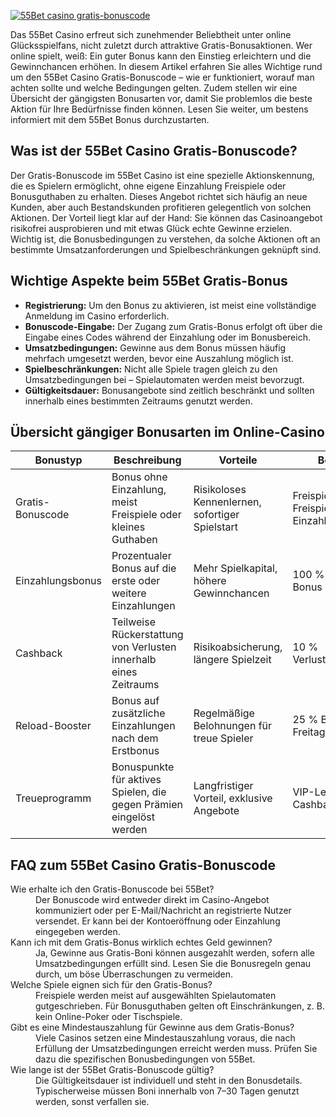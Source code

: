 [![55Bet casino gratis-bonuscode](https://123-caf.pages.dev/gitsignup.png)](https://vrmoo.ru/Bt82HjjY)

<p>Das 55Bet Casino erfreut sich zunehmender Beliebtheit unter online Glücksspielfans, nicht zuletzt durch attraktive Gratis-Bonusaktionen. Wer online spielt, weiß: Ein guter Bonus kann den Einstieg erleichtern und die Gewinnchancen erhöhen. In diesem Artikel erfahren Sie alles Wichtige rund um den 55Bet Casino Gratis-Bonuscode – wie er funktioniert, worauf man achten sollte und welche Bedingungen gelten. Zudem stellen wir eine Übersicht der gängigsten Bonusarten vor, damit Sie problemlos die beste Aktion für Ihre Bedürfnisse finden können. Lesen Sie weiter, um bestens informiert mit dem 55Bet Bonus durchzustarten.</p>  <h2>Was ist der 55Bet Casino Gratis-Bonuscode?</h2> <p>Der Gratis-Bonuscode im 55Bet Casino ist eine spezielle Aktionskennung, die es Spielern ermöglicht, ohne eigene Einzahlung Freispiele oder Bonusguthaben zu erhalten. Dieses Angebot richtet sich häufig an neue Kunden, aber auch Bestandskunden profitieren gelegentlich von solchen Aktionen. Der Vorteil liegt klar auf der Hand: Sie können das Casinoangebot risikofrei ausprobieren und mit etwas Glück echte Gewinne erzielen. Wichtig ist, die Bonusbedingungen zu verstehen, da solche Aktionen oft an bestimmte Umsatzanforderungen und Spielbeschränkungen geknüpft sind.</p>  <h2>Wichtige Aspekte beim 55Bet Gratis-Bonus</h2> <ul>   <li><strong>Registrierung:</strong> Um den Bonus zu aktivieren, ist meist eine vollständige Anmeldung im Casino erforderlich.</li>   <li><strong>Bonuscode-Eingabe:</strong> Der Zugang zum Gratis-Bonus erfolgt oft über die Eingabe eines Codes während der Einzahlung oder im Bonusbereich.</li>   <li><strong>Umsatzbedingungen:</strong> Gewinne aus dem Bonus müssen häufig mehrfach umgesetzt werden, bevor eine Auszahlung möglich ist.</li>   <li><strong>Spielbeschränkungen:</strong> Nicht alle Spiele tragen gleich zu den Umsatzbedingungen bei – Spielautomaten werden meist bevorzugt.</li>   <li><strong>Gültigkeitsdauer:</strong> Bonusangebote sind zeitlich beschränkt und sollten innerhalb eines bestimmten Zeitraums genutzt werden.</li> </ul>  <h2>Übersicht gängiger Bonusarten im Online-Casino</h2> <table>   <thead>     <tr>       <th>Bonustyp</th>       <th>Beschreibung</th>       <th>Vorteile</th>       <th>Beispiele</th>     </tr>   </thead>   <tbody>     <tr>       <td>Gratis-Bonuscode</td>       <td>Bonus ohne Einzahlung, meist Freispiele oder kleines Guthaben</td>       <td>Risikoloses Kennenlernen, sofortiger Spielstart</td>       <td>Freispiele, Freispiele ohne Einzahlung</td>     </tr>     <tr>       <td>Einzahlungsbonus</td>       <td>Prozentualer Bonus auf die erste oder weitere Einzahlungen</td>       <td>Mehr Spielkapital, höhere Gewinnchancen</td>       <td>100 % bis 200 € Bonus</td>     </tr>     <tr>       <td>Cashback</td>       <td>Teilweise Rückerstattung von Verlusten innerhalb eines Zeitraums</td>       <td>Risikoabsicherung, längere Spielzeit</td>       <td>10 % Verlustversicherung</td>     </tr>     <tr>       <td>Reload-Booster</td>       <td>Bonus auf zusätzliche Einzahlungen nach dem Erstbonus</td>       <td>Regelmäßige Belohnungen für treue Spieler</td>       <td>25 % Bonus jeden Freitag</td>     </tr>     <tr>       <td>Treueprogramm</td>       <td>Bonuspunkte für aktives Spielen, die gegen Prämien eingelöst werden</td>       <td>Langfristiger Vorteil, exklusive Angebote</td>       <td>VIP-Level, Cashback-Punkte</td>     </tr>   </tbody> </table>  <h2>FAQ zum 55Bet Casino Gratis-Bonuscode</h2> <dl>   <dt>Wie erhalte ich den Gratis-Bonuscode bei 55Bet?</dt>   <dd>Der Bonuscode wird entweder direkt im Casino-Angebot kommuniziert oder per E-Mail/Nachricht an registrierte Nutzer versendet. Er kann bei der Kontoeröffnung oder Einzahlung eingegeben werden.</dd>    <dt>Kann ich mit dem Gratis-Bonus wirklich echtes Geld gewinnen?</dt>   <dd>Ja, Gewinne aus Gratis-Boni können ausgezahlt werden, sofern alle Umsatzbedingungen erfüllt sind. Lesen Sie die Bonusregeln genau durch, um böse Überraschungen zu vermeiden.</dd>    <dt>Welche Spiele eignen sich für den Gratis-Bonus?</dt>   <dd>Freispiele werden meist auf ausgewählten Spielautomaten gutgeschrieben. Für Bonusguthaben gelten oft Einschränkungen, z. B. kein Online-Poker oder Tischspiele.</dd>    <dt>Gibt es eine Mindestauszahlung für Gewinne aus dem Gratis-Bonus?</dt>   <dd>Viele Casinos setzen eine Mindestauszahlung voraus, die nach Erfüllung der Umsatzbedingungen erreicht werden muss. Prüfen Sie dazu die spezifischen Bonusbedingungen von 55Bet.</dd>    <dt>Wie lange ist der 55Bet Gratis-Bonuscode gültig?</dt>   <dd>Die Gültigkeitsdauer ist individuell und steht in den Bonusdetails. Typischerweise müssen Boni innerhalb von 7–30 Tagen genutzt werden, sonst verfallen sie.</dd> </dl>